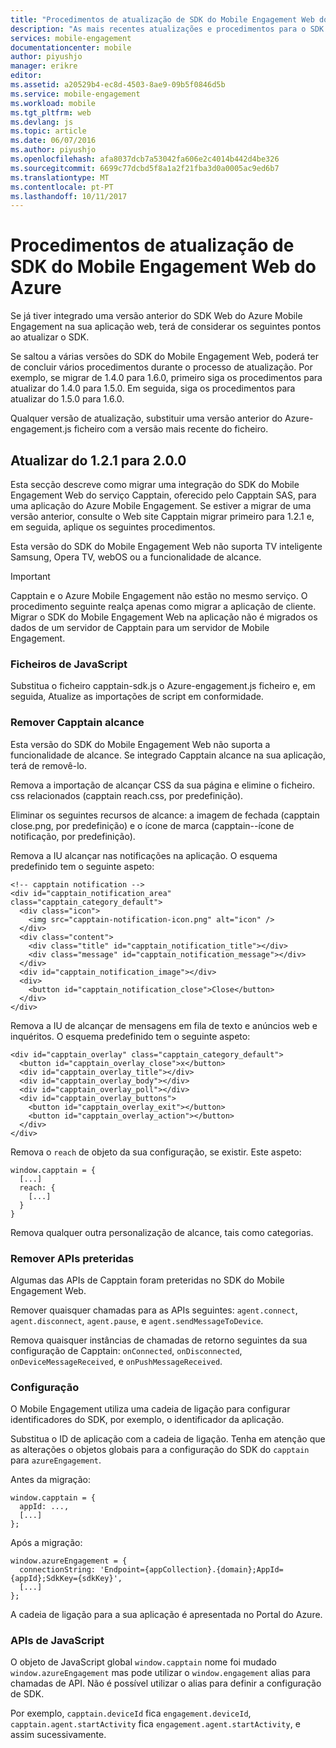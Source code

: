 ```yaml
---
title: "Procedimentos de atualização de SDK do Mobile Engagement Web do Azure | Microsoft Docs"
description: "As mais recentes atualizações e procedimentos para o SDK Web do Azure Mobile Engagement"
services: mobile-engagement
documentationcenter: mobile
author: piyushjo
manager: erikre
editor: 
ms.assetid: a20529b4-ec8d-4503-8ae9-09b5f0846d5b
ms.service: mobile-engagement
ms.workload: mobile
ms.tgt_pltfrm: web
ms.devlang: js
ms.topic: article
ms.date: 06/07/2016
ms.author: piyushjo
ms.openlocfilehash: afa8037dcb7a53042fa606e2c4014b442d4be326
ms.sourcegitcommit: 6699c77dcbd5f8a1a2f21fba3d0a0005ac9ed6b7
ms.translationtype: MT
ms.contentlocale: pt-PT
ms.lasthandoff: 10/11/2017
---
```

# <a name="azure-mobile-engagement-web-sdk-upgrade-procedures"></a>Procedimentos de atualização de SDK do Mobile Engagement Web do Azure
Se já tiver integrado uma versão anterior do SDK Web do Azure Mobile Engagement na sua aplicação web, terá de considerar os seguintes pontos ao atualizar o SDK.

Se saltou a várias versões do SDK do Mobile Engagement Web, poderá ter de concluir vários procedimentos durante o processo de atualização. Por exemplo, se migrar de 1.4.0 para 1.6.0, primeiro siga os procedimentos para atualizar do 1.4.0 para 1.5.0. Em seguida, siga os procedimentos para atualizar do 1.5.0 para 1.6.0.

Qualquer versão de atualização, substituir uma versão anterior do Azure-engagement.js ficheiro com a versão mais recente do ficheiro.

## <a name="upgrade-from-121-to-200"></a>Atualizar do 1.2.1 para 2.0.0
Esta secção descreve como migrar uma integração do SDK do Mobile Engagement Web do serviço Capptain, oferecido pelo Capptain SAS, para uma aplicação do Azure Mobile Engagement. Se estiver a migrar de uma versão anterior, consulte o Web site Capptain migrar primeiro para 1.2.1 e, em seguida, aplique os seguintes procedimentos.

Esta versão do SDK do Mobile Engagement Web não suporta TV inteligente Samsung, Opera TV, webOS ou a funcionalidade de alcance.

> [!IMPORTANT]
> Capptain e o Azure Mobile Engagement não estão no mesmo serviço. O procedimento seguinte realça apenas como migrar a aplicação de cliente. Migrar o SDK do Mobile Engagement Web na aplicação não é migrados os dados de um servidor de Capptain para um servidor de Mobile Engagement.
> 
> 

### <a name="javascript-files"></a>Ficheiros de JavaScript
Substitua o ficheiro capptain-sdk.js o Azure-engagement.js ficheiro e, em seguida, Atualize as importações de script em conformidade.

### <a name="remove-capptain-reach"></a>Remover Capptain alcance
Esta versão do SDK do Mobile Engagement Web não suporta a funcionalidade de alcance. Se integrado Capptain alcance na sua aplicação, terá de removê-lo.

Remova a importação de alcançar CSS da sua página e elimine o ficheiro. css relacionados (capptain reach.css, por predefinição).

Eliminar os seguintes recursos de alcance: a imagem de fechada (capptain close.png, por predefinição) e o ícone de marca (capptain--ícone de notificação, por predefinição).

Remova a IU alcançar nas notificações na aplicação. O esquema predefinido tem o seguinte aspeto:

    <!-- capptain notification -->
    <div id="capptain_notification_area" class="capptain_category_default">
      <div class="icon">
        <img src="capptain-notification-icon.png" alt="icon" />
      </div>
      <div class="content">
        <div class="title" id="capptain_notification_title"></div>
        <div class="message" id="capptain_notification_message"></div>
      </div>
      <div id="capptain_notification_image"></div>
      <div>
        <button id="capptain_notification_close">Close</button>
      </div>
    </div>

Remova a IU de alcançar de mensagens em fila de texto e anúncios web e inquéritos. O esquema predefinido tem o seguinte aspeto:

    <div id="capptain_overlay" class="capptain_category_default">
      <button id="capptain_overlay_close">x</button>
      <div id="capptain_overlay_title"></div>
      <div id="capptain_overlay_body"></div>
      <div id="capptain_overlay_poll"></div>
      <div id="capptain_overlay_buttons">
        <button id="capptain_overlay_exit"></button>
        <button id="capptain_overlay_action"></button>
      </div>
    </div>

Remova o `reach` de objeto da sua configuração, se existir. Este aspeto:

    window.capptain = {
      [...]
      reach: {
        [...]
      }
    }

Remova qualquer outra personalização de alcance, tais como categorias.

### <a name="remove-deprecated-apis"></a>Remover APIs preteridas
Algumas das APIs de Capptain foram preteridas no SDK do Mobile Engagement Web.

Remover quaisquer chamadas para as APIs seguintes: `agent.connect`, `agent.disconnect`, `agent.pause`, e `agent.sendMessageToDevice`.

Remova quaisquer instâncias de chamadas de retorno seguintes da sua configuração de Capptain: `onConnected`, `onDisconnected`, `onDeviceMessageReceived`, e `onPushMessageReceived`.

### <a name="configuration"></a>Configuração
O Mobile Engagement utiliza uma cadeia de ligação para configurar identificadores do SDK, por exemplo, o identificador da aplicação.

Substitua o ID de aplicação com a cadeia de ligação. Tenha em atenção que as alterações o objetos globais para a configuração do SDK do `capptain` para `azureEngagement`.

Antes da migração:

    window.capptain = {
      appId: ...,
      [...]
    };

Após a migração:

    window.azureEngagement = {
      connectionString: 'Endpoint={appCollection}.{domain};AppId={appId};SdkKey={sdkKey}',
      [...]
    };

A cadeia de ligação para a sua aplicação é apresentada no Portal do Azure.

### <a name="javascript-apis"></a>APIs de JavaScript
O objeto de JavaScript global `window.capptain` nome foi mudado `window.azureEngagement` mas pode utilizar o `window.engagement` alias para chamadas de API. Não é possível utilizar o alias para definir a configuração de SDK.

Por exemplo, `capptain.deviceId` fica `engagement.deviceId`, `capptain.agent.startActivity` fica `engagement.agent.startActivity`, e assim sucessivamente.


